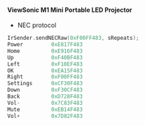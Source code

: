 #### ViewSonic M1 Mini Portable LED Projector
* NEC protocol
```C
IrSender.sendNECRaw(0xF00FF483, sRepeats);
Power         0xE817F483
Home          0xE916F483
Up            0xF40BF483
Left          0xF10EF483
OK            0xEA15F483
Right         0xF00FF483
Settings      0xCF30F483
Down          0xF30CF483
Back          0xD728F483
Vol-          0x7C83F483
Mute          0xEB14F483
Vol+          0x7D82F483
```
